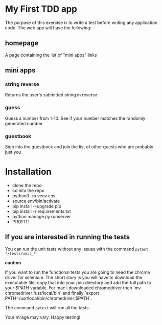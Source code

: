 # My First TDD app

The purpose of this exercise is to write a test before writing any application code. The web app will have the following:

## homepage
A page containing the list of "mini apps" links

## mini apps

### string reverse
Returns the user's submitted string in reverse

### guess
Guess a number from 1-10. See if your number matches the randomly generated number

### guestbook
Sign into the guestbook and join the list of other guests who are probably just you

# Installation
- clone the repo
- cd into the repo
- python3 -m venv env
- source env/bin/activate
- pip install --upgrade pip
- pip install -r requirements.txt
- python manage.py runserver
- PROFIT!

## If you are interested in running the tests
You can run the unit tests without any issues with the command `pytest */tests/unit_*`


**caution** 

If you want to run the functional tests you are going to need the chrome driver
for selenium. The short story is you will have to download the executable file, copy that into
your /bin directory and add the full path to your $PATH variable. For mac I downloaded chromedriver
then `mv chromedriver /usr/local/bin` and finally `export PATH=/usr/local/bin/chromedriver:$PATH`.

The command `pytest` will run all the tests


Your milage may vary. Happy testing!
